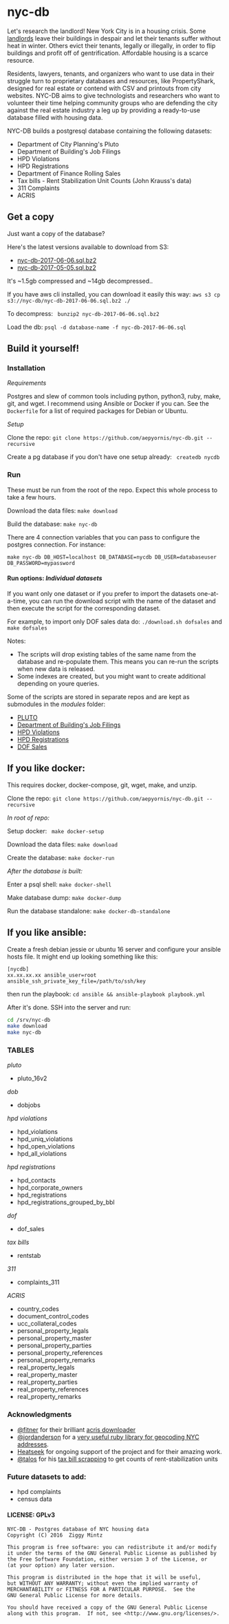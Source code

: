 # nyc-db

Let's research the landlord! New York City is in a housing crisis. Some [landlords](https://youtu.be/o1SzKHXz8tU) leave their buildings in despair and let their tenants suffer without heat in winter. Others evict their tenants, legally or illegally, in order to flip buildings and profit off of gentrification. Affordable housing is a scarce resource. 

Residents, lawyers, tenants, and organizers who want to use data in their struggle turn to proprietary databases and resources, like PropertyShark, designed for real estate or contend with CSV and printouts from city websites. NYC-DB aims to give technologists and researchers who want to volunteer their time helping community groups who are defending the city against the real estate industry a leg up by providing a ready-to-use database filled with housing data.

NYC-DB builds a postgresql database containing the following datasets:

- Department of City Planning's Pluto
- Department of Building's Job Filings
- HPD Violations
- HPD Registrations
- Department of Finance Rolling Sales
- Tax bills - Rent Stabilization Unit Counts (John Krauss's data)
- 311 Complaints
- ACRIS

## Get a copy

Just want a copy of the database?

Here's the latest versions available to download from S3:

- [nyc-db-2017-06-06.sql.bz2](https://s3.amazonaws.com/nyc-db/nyc-db-2017-06-06.sql.bz2)
- [nyc-db-2017-05-05.sql.bz2](https://s3.amazonaws.com/nyc-db/nyc-db-2017-05-05.sql.bz2)

It's ~1.5gb compressed and ~14gb decompressed..

If you have aws cli installed, you can download it easily this way: ``` aws s3 cp s3://nyc-db/nyc-db-2017-06-06.sql.bz2 ./ ```

To decompress: ```  bunzip2 nyc-db-2017-06-06.sql.bz2 ```

Load the db: ``` psql -d database-name -f nyc-db-2017-06-06.sql ```

## Build it yourself!

###  Installation

*Requirements*

Postgres and slew of common tools including python, python3, ruby, make, git, and wget. I recommend using Ansible or Docker if you can. See the ``` Dockerfile ``` for a list of required packages for Debian or Ubuntu.

*Setup*

Clone the repo: ``` git clone https://github.com/aepyornis/nyc-db.git --recursive ```

Create a pg database if you don't have one setup already: ``` createdb nycdb```

### Run

These must be run from the root of the repo. Expect this whole process to take a few hours.

Download the data files: ``` make download ```

Build the database: ``` make nyc-db ```

There are 4 connection variables that you can pass to configure the postgres connection. For instance:

```
make nyc-db DB_HOST=localhost DB_DATABASE=nycdb DB_USER=databaseuser DB_PASSWORD=mypassword
```

#### Run options: _Individual datasets_

If you want only one dataset or if you prefer to import the datasets one-at-a-time, you can run the download script with the name of the dataset and then execute the script for the corresponding dataset.

For example, to import only DOF sales data do: ``` ./download.sh dofsales ``` and ``` make dofsales ```

Notes: 
 - The scripts will drop existing tables of the same name from the database and re-populate them. This means you can re-run the scripts when new data is released.
 - Some indexes are created, but you might want to create additional depending on youre queries.

Some of the scripts are stored in separate repos and are kept as submodules in the _modules_ folder:

- [PLUTO](https://github.com/aepyornis/pluto)
- [Department of Building's Job Filings](https://github.com/aepyornis/dob-jobs-parser)
- [HPD Violations](https://github.com/aepyornis/hpd-violations)
- [HPD Registrations](https://github.com/aepyornis/hpd)
- [DOF Sales](https://github.com/aepyornis/dof-sales)


## If you like docker:

This requires docker, docker-compose, git, wget, make, and unzip.

Clone the repo: ``` git clone https://github.com/aepyornis/nyc-db.git --recursive ```

_In root of repo:_

Setup docker:  ```  make docker-setup ```

Download the data files: ``` make download ```

Create the database: ``` make docker-run ```

_After the database is built:_

Enter a psql shell: ``` make docker-shell ```

Make database dump: ``` make docker-dump ```

Run the database standalone: ``` make docker-db-standalone ``` 

## If you like ansible:

Create a fresh debian jessie or ubuntu 16 server and configure your ansible hosts file. It might end up looking something like this:

```
[nycdb]
xx.xx.xx.xx ansible_user=root ansible_ssh_private_key_file=/path/to/ssh/key
```

then run the playbook: ``` cd ansible && ansible-playbook playbook.yml ```

After it's done. SSH into the server and run:

``` bash
cd /srv/nyc-db
make download
make nyc-db
```

### TABLES

*pluto*
  - pluto_16v2
 
*dob*
  - dobjobs
 
*hpd violations*
  - hpd_violations
  - hpd_uniq_violations
  - hpd_open_violations
  - hpd_all_violations

*hpd registrations*
  - hpd_contacts
  - hpd_corporate_owners
  - hpd_registrations
  - hpd_registrations_grouped_by_bbl

*dof*
  - dof_sales

*tax bills*
  - rentstab

*311*
  - complaints_311
 
*ACRIS*
  - country_codes
  - document_control_codes
  - ucc_collateral_codes
  - personal_property_legals
  - personal_property_master
  - personal_property_parties
  - personal_property_references
  - personal_property_remarks
  - real_property_legals
  - real_property_master
  - real_property_parties
  - real_property_references
  - real_property_remarks

### Acknowledgments

- [@fitner](https://github.com/fitnr) for their brilliant [acris downloader](https://github.com/fitnr/acris-download)
- [@jordanderson](https://github.com/jordanderson) for a [very useful ruby library for geocoding NYC addresses](https://github.com/jordanderson/nyc_geosupport).
- [Heatseek](https://heatseek.org/) for ongoing support of the project and for their amazing work.
- [@talos](https://github.com/talos) for his [tax bill scrapping](https://github.com/talos/nyc-stabilization-unit-counts) to get counts of rent-stabilization units

### Future datasets to add:

- hpd complaints
- census data

#### LICENSE: GPLv3

```
NYC-DB - Postgres database of NYC housing data
Copyright (C) 2016  Ziggy Mintz

This program is free software: you can redistribute it and/or modify
it under the terms of the GNU General Public License as published by
the Free Software Foundation, either version 3 of the License, or
(at your option) any later version.

This program is distributed in the hope that it will be useful,
but WITHOUT ANY WARRANTY; without even the implied warranty of
MERCHANTABILITY or FITNESS FOR A PARTICULAR PURPOSE.  See the
GNU General Public License for more details.

You should have received a copy of the GNU General Public License
along with this program.  If not, see <http://www.gnu.org/licenses/>.
```
